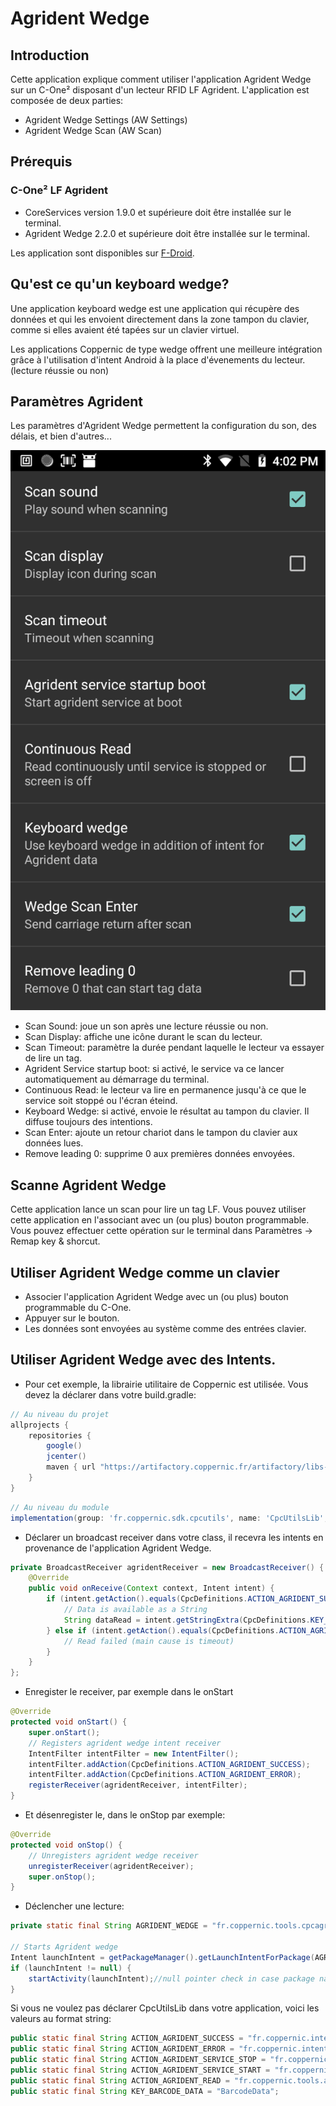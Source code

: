 Agrident Wedge
=====


Introduction
------------
Cette application explique comment utiliser l'application Agrident Wedge sur un C-One² disposant d'un lecteur RFID LF Agrident.
L'application est composée de deux parties:
 - Agrident Wedge Settings (AW Settings)
 - Agrident Wedge Scan (AW Scan) 


Prérequis
---------
### C-One² LF Agrident

 - CoreServices version 1.9.0 et supérieure doit être installée sur le terminal.
 - Agrident Wedge 2.2.0 et supérieure doit être installée sur le terminal.

 Les application sont disponibles sur [F-Droid](www.coppernic.fr/fdroid.apk).

Qu'est ce qu'un keyboard wedge?
-------------------------------

Une application keyboard wedge est une application qui récupère des données et qui les envoient directement dans la zone tampon du clavier, comme si elles avaient été tapées sur un clavier virtuel.

Les applications Coppernic de type wedge offrent une meilleure intégration grâce à l'utilisation d'intent Android à la place d'évenements du lecteur.(lecture réussie ou non)


Paramètres Agrident 
-------------------

Les paramètres d'Agrident Wedge permettent la configuration du son, des délais, et bien d'autres...


![](_images/agrident_settings.png)

 - Scan Sound: joue un son après une lecture réussie ou non.
 - Scan Display: affiche une icône durant le scan du lecteur.
 - Scan Timeout: paramètre la durée pendant laquelle le lecteur va essayer de lire un tag.
 - Agrident Service startup boot: si activé, le service va ce lancer automatiquement au démarrage du terminal.
 - Continuous Read: le lecteur va lire en permanence jusqu'à ce que le service soit stoppé ou l'écran éteind.
 - Keyboard Wedge: si activé, envoie le résultat au tampon du clavier. Il diffuse toujours des intentions.
 - Scan Enter: ajoute un retour chariot dans le tampon du clavier aux données lues.
 - Remove leading 0: supprime 0 aux premières données envoyées.


 Scanne Agrident Wedge
 ---------------------
 Cette application lance un scan pour lire un tag LF.
 Vous pouvez utiliser cette application en l'associant avec un (ou plus) bouton programmable. Vous pouvez effectuer cette opération sur le terminal dans Paramètres -> Remap key & shorcut.


 Utiliser Agrident Wedge comme un clavier
 ----------------------------------------
 - Associer l'application Agrident Wedge avec un (ou plus) bouton programmable du C-One.
 - Appuyer sur le bouton.
 - Les données sont envoyées au système comme des entrées clavier.


 Utiliser Agrident Wedge avec des Intents.
 -----------------------------------------

 - Pour cet exemple, la librairie utilitaire de Coppernic est utilisée. Vous devez la déclarer dans votre build.gradle:

 ``` groovy
 // Au niveau du projet
 allprojects {
     repositories {
         google()
         jcenter()
         maven { url "https://artifactory.coppernic.fr/artifactory/libs-release" }
     }
 }
 ```

 ``` groovy
 // Au niveau du module
 implementation(group: 'fr.coppernic.sdk.cpcutils', name: 'CpcUtilsLib', version: '6.13.0', ext: 'aar')
 ```


 - Déclarer un broadcast receiver dans votre class, il recevra les intents en provenance de l'application Agrident Wedge.

 ``` java
 private BroadcastReceiver agridentReceiver = new BroadcastReceiver() {
     @Override
     public void onReceive(Context context, Intent intent) {        
         if (intent.getAction().equals(CpcDefinitions.ACTION_AGRIDENT_SUCCESS)) {
             // Data is available as a String
             String dataRead = intent.getStringExtra(CpcDefinitions.KEY_BARCODE_DATA);           
         } else if (intent.getAction().equals(CpcDefinitions.ACTION_AGRIDENT_ERROR)) {
             // Read failed (main cause is timeout)
         }
     }
 };
 ```

 - Enregister le receiver, par exemple dans le onStart

 ``` java
 @Override
 protected void onStart() {
     super.onStart();
     // Registers agrident wedge intent receiver
     IntentFilter intentFilter = new IntentFilter();
     intentFilter.addAction(CpcDefinitions.ACTION_AGRIDENT_SUCCESS);
     intentFilter.addAction(CpcDefinitions.ACTION_AGRIDENT_ERROR);
     registerReceiver(agridentReceiver, intentFilter);
 }
 ```

 - Et désenregister le, dans le onStop par exemple:

 ``` java
 @Override
 protected void onStop() {
     // Unregisters agrident wedge receiver
     unregisterReceiver(agridentReceiver);
     super.onStop();
 }
 ```

 - Déclencher une lecture:

 ```java
 private static final String AGRIDENT_WEDGE = "fr.coppernic.tools.cpcagridentwedge";

 // Starts Agrident wedge
 Intent launchIntent = getPackageManager().getLaunchIntentForPackage(AGRIDENT_WEDGE);
 if (launchIntent != null) {
     startActivity(launchIntent);//null pointer check in case package name was not found
 }
 ```

 Si vous ne voulez pas déclarer CpcUtilsLib dans votre application, voici les valeurs au format string:

 ```java
 public static final String ACTION_AGRIDENT_SUCCESS = "fr.coppernic.intent.agridentsuccess";
 public static final String ACTION_AGRIDENT_ERROR = "fr.coppernic.intent.agridentfailed";
 public static final String ACTION_AGRIDENT_SERVICE_STOP = "fr.coppernic.intent.action.stop.agrident.service";
 public static final String ACTION_AGRIDENT_SERVICE_START = "fr.coppernic.intent.action.start.agrident.service";
 public static final String ACTION_AGRIDENT_READ = "fr.coppernic.tools.agrident.wedge.READ";
 public static final String KEY_BARCODE_DATA = "BarcodeData";
 ```
